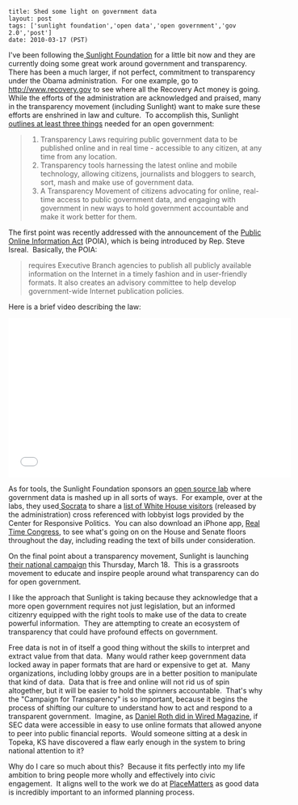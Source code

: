 ```
title: Shed some light on government data
layout: post
tags: ['sunlight foundation','open data','open government','gov 2.0','post']
date: 2010-03-17 (PST)
```

I've been following the[ Sunlight Foundation](http://www.sunlightfoundation.com/) for a little bit now and they are currently doing some great work around government and transparency.  There has been a much larger, if not perfect, commitment to transparency under the Obama administration.  For one example, go to <http://www.recovery.gov> to see where all the Recovery Act money is going. While the efforts of the administration are acknowledged and praised, many in the transparency movement (including Sunlight) want to make sure these efforts are enshrined in law and culture.  To accomplish this, Sunlight [outlines at least three things](http://www.sunlightfoundation.com/campaign/) needed for an open government:

>   1. Transparency Laws requiring public government data to be published online and in real time - accessible to any citizen, at any time from any location.
>   2. Transparency tools harnessing the latest online and mobile technology, allowing citizens, journalists and bloggers to search, sort, mash and make use of government data.
>   3. A Transparency Movement of citizens advocating for online, real-time access to public government data, and engaging with government in new ways to hold government accountable and make it work better for them.

The first point was recently addressed with the announcement of the [Public Online Information Act](http://www.sunlightfoundation.com/policy/poia/) (POIA), which is being introduced by Rep. Steve Isreal.  Basically, the POIA:

> requires Executive Branch agencies to publish all publicly available information on the Internet in a timely fashion and in user-friendly formats. It also creates an advisory committee to help develop government-wide Internet publication policies.

Here is a brief video describing the law:

<iframe width="560" height="315" src="//www.youtube.com/embed/wD8dT236aS4" frameborder="0" allowfullscreen></iframe>

 As for tools, the Sunlight Foundation sponsors an [open source lab](http://www.sunlightfoundation.com/labs) where government data is mashed up in all sorts of ways.  For example, over at the labs, they used[ Socrata](http://www.socrata.com) to share a [list of White House visitors](http://sunlightlabs.com/blog/2010/lobbyists-and-white-house-visitors/) (released by the administration) cross referenced with lobbyist logs provided by the Center for Responsive Politics.  You can also download an iPhone app, [Real Time Congress](http://realtimecongress.org/), to see what's going on on the House and Senate floors throughout the day, including reading the text of bills under consideration.

On the final point about a transparency movement, Sunlight is launching [their national campaign](http://www.sunlightfoundation.com/campaign/) this Thursday, March 18.  This is a grassroots movement to educate and inspire people around what transparency can do for open government.

I like the approach that Sunlight is taking because they acknowledge that a more open government requires not just legislation, but an informed citizenry equipped with the right tools to make use of the data to create powerful information.  They are attempting to create an ecosystem of transparency that could have profound effects on government.

Free data is not in of itself a good thing without the skills to interpret and extract value from that data.  Many would rather keep government data locked away in paper formats that are hard or expensive to get at.  Many organizations, including lobby groups are in a better position to manipulate that kind of data.  Data that is free and online will not rid us of spin altogether, but it will be easier to hold the spinners accountable.  That's why the "Campaign for Transparency" is so important, because it begins the process of shifting our culture to understand how to act and respond to a transparent government.  Imagine, as [Daniel Roth did in Wired Magazine](http://www.wired.com/techbiz/it/magazine/17-03/wp_reboot), if SEC data were accessible in easy to use online formats that allowed anyone to peer into public financial reports.  Would someone sitting at a desk in Topeka, KS have discovered a flaw early enough in the system to bring national attention to it?

Why do I care so much about this?  Because it fits perfectly into my life ambition to bring people more wholly and effectively into civic engagement.  It aligns well to the work we do at [PlaceMatters](http://www.placematters.org) as good data is incredibly important to an informed planning process.